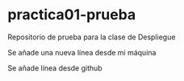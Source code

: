 # practica01-prueba
Repositorio de prueba para la clase de Despliegue

Se añade una nueva línea desde mi máquina

Se añade línea desde github
